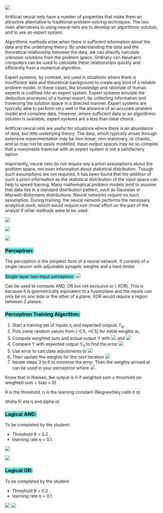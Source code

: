 ![](https://i.imgur.com/0ddZLd2.png)

Artificial neural nets have a number of properties that make them an attractive alternative to traditional problem-solving techniques. The two main alternatives to using neural nets are to develop an algorithmic solution, and to use an expert system.

Algorithmic methods arise when there is sufficient information about the data and the underlying theory. By understanding the data and the theoretical relationship between the data, we can directly calculate unknown solutions from the problem space. Ordinary von Neumann computers can be used to calculate these relationships quickly and efficiently from a numerical algorithm.

Expert systems, by contrast, are used in situations where there is insufficient data and theoretical background to create any kind of a reliable problem model. In these cases, the knowledge and rationale of human experts is codified into an expert system. Expert systems emulate the deduction processes of a human expert, by collecting information and traversing the solution space in a directed manner. Expert systems are typically able to perform very well in the absence of an accurate problem model and complete data. However, where sufficient data or an algorithmic solution is available, expert systems are a less than ideal choice.

Artificial neural nets are useful for situations where there is an abundance of data, but little underlying theory. The data, which typically arises through extensive experimentation may be non-linear, non-stationary, or chaotic, and so may not be easily modelled. Input-output spaces may be so complex that a reasonable traversal with an expert system is not a satisfactory option.

Importantly, neural nets do not require any a priori assumptions about the problem space, not even information about statistical distribution. Though such assumptions are not required, it has been found that the addition of such a priori information as the statistical distribution of the input space can help to speed training. Many mathematical problem models tend to assume that data lies in a standard distribution pattern, such as Gaussian or Maxwell-Boltzmann distributions. Neural networks require no such assumption. During training, the neural network performs the necessary analytical work, which would require non-trivial effort on the part of the analyst if other methods were to be used.

![](https://i.imgur.com/twGoaWW.png)

![](https://i.imgur.com/oMLfA04.png)

![](https://i.imgur.com/iHpvzon.png)

### <mark style="background: #69E7E4;">Perceptron:</mark>

The perceptron is the simplest form of a neural network. It consists of a single neuron with adjustable synaptic weights and a hard limiter 

<mark style="background: #69E7E4;">Single-layer two-input perceptron:</mark>
![](https://i.imgur.com/No7Ye6d.png)

Can be used to compute AND, OR but not exclusive or ( XOR). This is because it is geometrically equivalent to a hyperplane and the inputs can only be on one side or the other of a plane, XOR would require a region between 2 planes.

### <mark style="background: #69E7E4;">Perceptron Training Algorithm:</mark>

1. Start a training set of inputs x<sub>i</sub> and expected outputs Y<sub>d</sub>.
2. Pick some random values from [-0.5, +0.5] for initial weights w<sub>i</sub>
3. Compute weighted sum and actual output Y with 
![](https://i.imgur.com/tWA1HjU.png)
 and ![](https://i.imgur.com/tNsloBj.png)
4. Compare Y with expected output Y<sub>d</sub> to find the error 
![](https://i.imgur.com/Pl29UxQ.png)
5. Use error to calculate adjustments to ![](https://i.imgur.com/oVig9qO.png)
6. Then update the weights for the next iteration ![](https://i.imgur.com/RuNZGmR.png)
7. Iterate steps 3 to 6 to minimise the error. Then the weights arrived at can be used in your perceptron where
![](https://i.imgur.com/3U9PncB.png)

Know that in Nielsen, the output is 0 if weighted sum ≤ threshold (or weighted sum + bias ≤ 0)

θ is the threshold, η is the learning constant (Negnevitsky calls it α)

(theta θ, eta η and alpha α)

### <mark style="background: #69E7E4;">Logical AND:</mark>

To be completed by the student:
- Threshold θ = 0.2 , 
- learning rate η = 0.1.

![](https://i.imgur.com/jr3btqb.png)

![](https://i.imgur.com/7BpWLJf.png)

### <mark style="background: #69E7E4;">Logical OR:</mark>
To be completed by the student
- Threshold θ = 0.2 , 
- learning rate η = 0.1.

![](https://i.imgur.com/BvHXEYT.png)
![](https://i.imgur.com/yU0PeIq.png)
